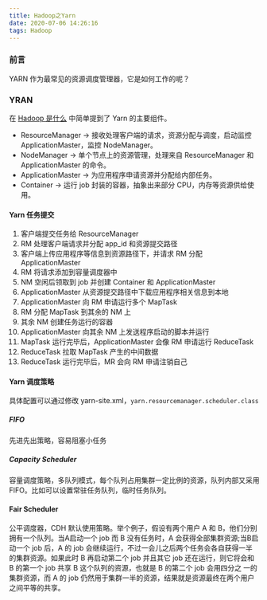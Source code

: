 ```yaml
---
title: Hadoop之Yarn
date: 2020-07-06 14:26:16
tags: Hadoop
---
```

### 前言
YARN 作为最常见的资源调度管理器，它是如何工作的呢？
<!--more-->

### YRAN
在 [Hadoop 是什么]() 中简单提到了 Yarn 的主要组件。

- ResourceManager -> 接收处理客户端的请求，资源分配与调度，启动监控 ApplicationMaster，监控 NodeManager。
- NodeManager -> 单个节点上的资源管理，处理来自 ResourceManager 和 ApplicationMaster 的命令。
- ApplicationMaster -> 为应用程序申请资源并分配给内部任务。
- Container -> 运行 job 封装的容器，抽象出来部分 CPU，内存等资源供给使用。

#### Yarn 任务提交
1. 客户端提交任务给 ResourceManager
2. RM 处理客户端请求并分配 app_id 和资源提交路径
3. 客户端上传应用程序等信息到资源路径下，并请求 RM 分配 ApplicationMaster
4. RM 将请求添加到容量调度器中
5. NM 空闲后领取到 job 并创建 Container 和 ApplicationMaster
6. ApplicationMaster 从资源提交路径中下载应用程序相关信息到本地
7. ApplicationMaster 向 RM 申请运行多个 MapTask
8. RM 分配 MapTask 到其余的 NM 上
9. 其余 NM 创建任务运行的容器
10. ApplicationMaster 向其余 NM 上发送程序启动的脚本并运行
11. MapTask 运行完毕后，ApplicationMaster 会像 RM 申请运行 ReduceTask
12. ReduceTask 拉取 MapTask 产生的中间数据
13. ReduceTask 运行完毕后，MR 会向 RM 申请注销自己

#### Yarn 调度策略
具体配置可以通过修改 yarn-site.xml，`yarn.resourcemanager.scheduler.class`

##### FIFO
先进先出策略，容易阻塞小任务

##### Capacity Scheduler
容量调度策略，多队列模式，每个队列占用集群一定比例的资源，队列内部又采用 FIFO。比如可以设置常驻任务队列，临时任务队列。

#### Fair Scheduler
公平调度器，CDH 默认使用策略。举个例子，假设有两个用户 A 和 B，他们分别拥有一个队列。当A启动一个 job 而 B 没有任务时，A 会获得全部集群资源;当B启动一个 job 后，A 的 job 会继续运行，不过一会儿之后两个任务会各自获得一半的集群资源。如果此时 B 再启动第二个 job 并且其它 job 还在运行，则它将会和 B 的第一个 job 共享 B 这个队列的资源，也就是 B 的第二个 job 会用四分之 一的集群资源，而 A 的 job 仍然用于集群一半的资源，结果就是资源最终在两个用户之间平等的共享。
